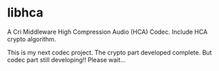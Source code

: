 # libhca
A Cri Middleware High Compression Audio (HCA) Codec. Include HCA crypto algorithm.


This is my next codec project.  The crypto part developed complete. But codec part still developing!! Please wait...
